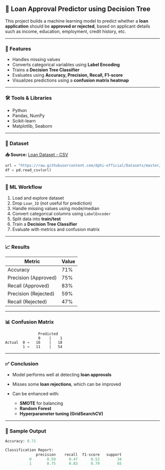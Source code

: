## 🏦 Loan Approval Predictor using Decision Tree

This project builds a machine learning model to predict whether a **loan application** should be **approved or rejected**, based on applicant details such as income, education, employment, credit history, etc.

---

### 📌 Features

* Handles missing values
* Converts categorical variables using **Label Encoding**
* Trains a **Decision Tree Classifier**
* Evaluates using **Accuracy, Precision, Recall, F1-score**
* Visualizes predictions using a **confusion matrix heatmap**

---

### 🛠️ Tools & Libraries

* Python
* Pandas, NumPy
* Scikit-learn
* Matplotlib, Seaborn

---

### 📂 Dataset

**📥 Source:** [Loan Dataset - CSV](https://raw.githubusercontent.com/dphi-official/Datasets/master/Loan_Data/loan_train.csv)

```python
url = "https://raw.githubusercontent.com/dphi-official/Datasets/master/Loan_Data/loan_train.csv"
df = pd.read_csv(url)
```

---

### 🧠 ML Workflow

1. Load and explore dataset
2. Drop `Loan_ID` (not useful for prediction)
3. Handle missing values using mode/median
4. Convert categorical columns using `LabelEncoder`
5. Split data into **train/test**
6. Train a **Decision Tree Classifier**
7. Evaluate with metrics and confusion matrix

---

### 📈 Results

| Metric               | Value |
| -------------------- | ----- |
| Accuracy             | 71%   |
| Precision (Approved) | 75%   |
| Recall (Approved)    | 83%   |
| Precision (Rejected) | 59%   |
| Recall (Rejected)    | 47%   |

---

### 📊 Confusion Matrix

```
               Predicted
               0    |    1
Actual  0 →   16    |   18
        1 →   11    |   54
```

---

### ✅ Conclusion

* Model performs well at detecting **loan approvals**
* Misses some **loan rejections**, which can be improved
* Can be enhanced with:

  * **SMOTE** for balancing
  * **Random Forest**
  * **Hyperparameter tuning (GridSearchCV)**

---

### 📁 Sample Output

```python
Accuracy: 0.71

Classification Report:
              precision    recall  f1-score   support
           0       0.59      0.47      0.52        34
           1       0.75      0.83      0.79        65
```


